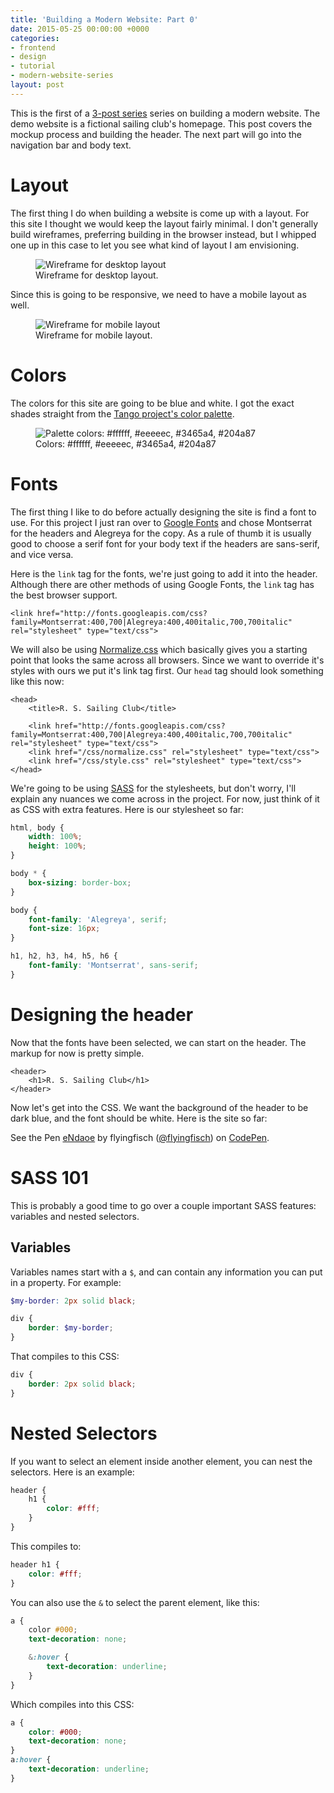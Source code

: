 ```yaml
---
title: 'Building a Modern Website: Part 0'
date: 2015-05-25 00:00:00 +0000
categories:
- frontend
- design
- tutorial
- modern-website-series
layout: post
---
```


This is the first of a [3-post series](/modern-website-series/) series on building a modern website. The demo website is a fictional sailing club's homepage. This post covers the mockup process and building the header. The next part will go into the navigation bar and body text.

# Layout

The first thing I do when building a website is come up with a layout. For this site I thought we would keep the layout fairly minimal. I don't generally build wireframes, preferring building in the browser instead, but I whipped one up in this case to let you see what kind of layout I am envisioning.

<figure>
<img src="/assets/nautical-wireframe.svg" alt="Wireframe for desktop layout">
<figcaption>Wireframe for desktop layout.</figcaption>
</figure>

Since this is going to be responsive, we need to have a mobile layout as well.

<figure>
<img src="/assets/nautical-wireframe-mobile.svg" alt="Wireframe for mobile layout">
<figcaption>Wireframe for mobile layout.</figcaption>
</figure>


# Colors

The colors for this site are going to be blue and white. I got the exact shades straight from the [Tango project's color palette](http://tango.freedesktop.org/Tango_Icon_Theme_Guidelines#Color_Palette).

<figure>
<img src="/assets/nautical-palette.svg" alt="Palette colors: #ffffff, #eeeeec, #3465a4, #204a87">
<figcaption>Colors: #ffffff, #eeeeec, #3465a4, #204a87</figcaption>
</figure>

# Fonts

The first thing I like to do before actually designing the site is find a font to use. For this project I just ran over to [Google Fonts](https://www.google.com/fonts/) and chose Montserrat for the headers and Alegreya for the copy. As a rule of thumb it is usually good to choose a serif font for your body text if the headers are sans-serif, and vice versa.

Here is the `link` tag for the fonts, we're just going to add it into the header. Although there are other methods of using Google Fonts, the `link` tag has the best browser support.

~~~markup
<link href="http://fonts.googleapis.com/css?family=Montserrat:400,700|Alegreya:400,400italic,700,700italic" rel="stylesheet" type="text/css">
~~~

We will also be using [Normalize.css](https://necolas.github.io/normalize.css/) which basically gives you a starting point that looks the same across all browsers. Since we want to override it's styles with ours we put it's link tag first. Our `head` tag should look something like this now:

~~~markup
<head>
    <title>R. S. Sailing Club</title>

    <link href="http://fonts.googleapis.com/css?family=Montserrat:400,700|Alegreya:400,400italic,700,700italic" rel="stylesheet" type="text/css">
    <link href="/css/normalize.css" rel="stylesheet" type="text/css">
    <link href="/css/style.css" rel="stylesheet" type="text/css">
</head>
~~~

We're going to be using [SASS](http://sass-lang.com/) for the stylesheets, but don't worry, I'll explain any nuances we come across in the project. For now, just think of it as CSS with extra features. Here is our stylesheet so far:

~~~scss
html, body {
    width: 100%;
    height: 100%;
}

body * {
    box-sizing: border-box;
}

body {
    font-family: 'Alegreya', serif;
    font-size: 16px;
}

h1, h2, h3, h4, h5, h6 {
    font-family: 'Montserrat', sans-serif;
}
~~~

# Designing the header

Now that the fonts have been selected, we can start on the header. The markup for now is pretty simple.

~~~markup
<header>
    <h1>R. S. Sailing Club</h1>
</header>
~~~

Now let's get into the CSS. We want the background of the header to be dark blue, and the font should be white. Here is the site so far:

<p data-height="268" data-theme-id="6851" data-slug-hash="eNdaoe" data-default-tab="result" data-user="flyingfisch" class='codepen'>See the Pen <a href='http://codepen.io/flyingfisch/pen/eNdaoe/'>eNdaoe</a> by flyingfisch (<a href='http://codepen.io/flyingfisch'>@flyingfisch</a>) on <a href='http://codepen.io'>CodePen</a>.</p>
<script async src="//assets.codepen.io/assets/embed/ei.js"></script>

# SASS 101

This is probably a good time to go over a couple important SASS features: variables and nested selectors.

## Variables

Variables names start with a `$`, and can contain any information you can put in a property. For example:

~~~scss
$my-border: 2px solid black;

div {
    border: $my-border;
}
~~~

That compiles to this CSS:

~~~css
div {
    border: 2px solid black;
}
~~~

# Nested Selectors

If you want to select an element inside another element, you can nest the selectors. Here is an example:

~~~scss
header {
    h1 {
        color: #fff;
    }
}
~~~

This compiles to:

~~~css
header h1 {
    color: #fff;
}
~~~

You can also use the `&` to select the parent element, like this:

~~~scss
a {
    color #000;
    text-decoration: none;

    &:hover {
        text-decoration: underline;
    }
}
~~~

Which compiles into this CSS:

~~~css
a {
    color: #000;
    text-decoration: none;
}
a:hover {
    text-decoration: underline;
}
~~~




